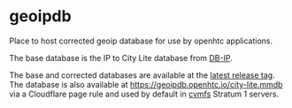 # geoipdb
Place to host corrected geoip database for use by openhtc applications.

The base database is the IP to City Lite database from [DB-IP](https://db-ip.com).

The base and corrected databases are available at the [latest release tag](https://github.com/openhtc/geoipdb/releases/tag/latest).
The database is also available at https://geoipdb.openhtc.io/city-lite.mmdb via a Cloudflare page rule and used by default in
[cvmfs](https://cernvm.cern.ch/fs/) Stratum 1 servers.
